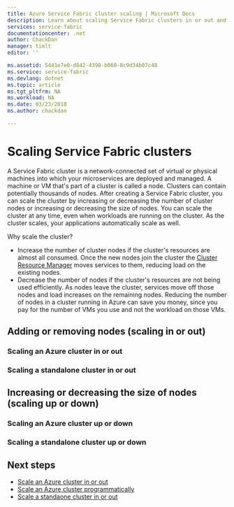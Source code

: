 ```yaml
---
title: Azure Service Fabric cluster scaling | Microsoft Docs
description: Learn about scaling Service Fabric clusters in or out and up or down.
services: service-fabric
documentationcenter: .net
author: ChackDan
manager: timlt
editor: ''

ms.assetid: 5441e7e0-d842-4398-b060-8c9d34b07c48
ms.service: service-fabric
ms.devlang: dotnet
ms.topic: article
ms.tgt_pltfrm: NA
ms.workload: NA
ms.date: 03/23/2018
ms.author: chackdan

---
```

# Scaling Service Fabric clusters
A Service Fabric cluster is a network-connected set of virtual or physical machines into which your microservices are deployed and managed. A machine or VM that's part of a cluster is called a node. Clusters can contain potentially thousands of nodes. After creating a Service Fabric cluster, you can scale the cluster by increasing or decreasing the number of cluster nodes or increasing or decreasing the size of nodes.  You can scale the cluster at any time, even when workloads are running on the cluster.  As the cluster scales, your applications automatically scale as well.

Why scale the cluster?
- Increase the number of cluster nodes if the cluster's resources are almost all consumed. Once the new nodes join the cluster the [Cluster Resource Manager](service-fabric-cluster-resource-manager-introduction.md) moves services to them, reducing load on the existing nodes.
- Decrease the number of nodes if the cluster's resources are not being used efficiently.  As nodes leave the cluster, services move off those nodes and load increases on the remaining nodes.  Reducing the number of nodes in a cluster running in Azure can save you money, since you pay for the number of VMs you use and not the workload on those VMs.

## Adding or removing nodes (scaling in or out)

### Scaling an Azure cluster in or out

### Scaling a standalone cluster in or out

## Increasing or decreasing the size of nodes (scaling up or down)

### Scaling an Azure cluster up or down

### Scaling a standalone cluster up or down


## Next steps
* [Scale an Azure cluster in or out](service-fabric-tutorial-scale-cluster.md)
* [Scale an Azure cluster programmatically](service-fabric-cluster-programmatic-scaling.md)
* [Scale a standaone cluster in or out](service-fabric-cluster-windows-server-add-remove-nodes.md)

